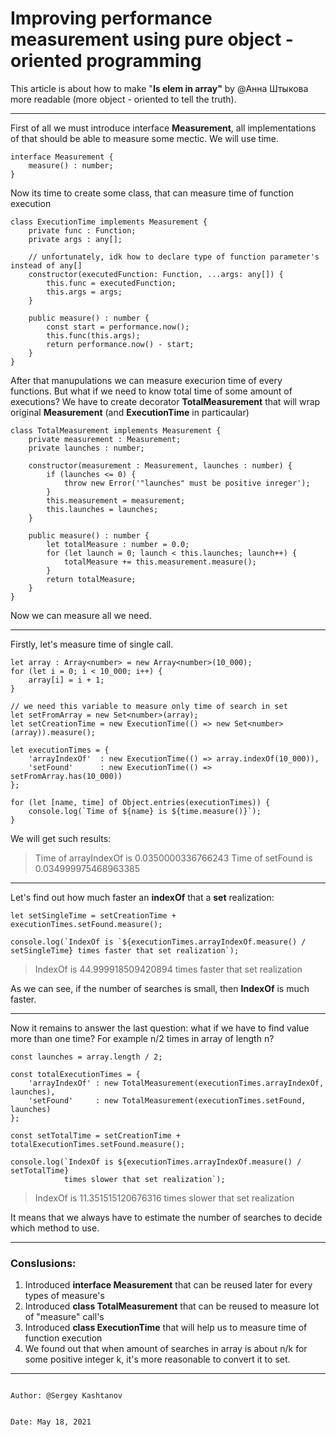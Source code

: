 # Improving performance measurement using pure object - oriented programming

This article is about how to make "**Is elem in array"** by @Анна Штыкова  more readable (more object - oriented to tell the truth).

---

First of all we must introduce interface **Measurement**, all implementations of that should be able to measure some mectic. We will use time.

```tsx
interface Measurement {
    measure() : number;
}
```

Now its time to create some class, that can measure time of function execution

```tsx
class ExecutionTime implements Measurement {
    private func : Function;
    private args : any[];

    // unfortunately, idk how to declare type of function parameter's instead of any[]
    constructor(executedFunction: Function, ...args: any[]) {
        this.func = executedFunction;
        this.args = args;
    }

    public measure() : number {
        const start = performance.now();
        this.func(this.args);
        return performance.now() - start;
    }
}
```

After that manupulations we can measure execurion time of every functions. But what if we need to know total time of some amount of executions? We have to create decorator **TotalMeasurement** that will wrap original **Measurement** (and **ExecutionTime** in particaular)

```tsx
class TotalMeasurement implements Measurement {
    private measurement : Measurement;
    private launches : number;

    constructor(measurement : Measurement, launches : number) {
        if (launches <= 0) {
            throw new Error('"launches" must be positive inreger');
        }
        this.measurement = measurement;
        this.launches = launches;
    }

    public measure() : number {
        let totalMeasure : number = 0.0;
        for (let launch = 0; launch < this.launches; launch++) {
            totalMeasure += this.measurement.measure();
        }
        return totalMeasure;
    }
}
```

Now we can measure all we need. 

---

Firstly, let's measure time of single call.

```tsx
let array : Array<number> = new Array<number>(10_000); 
for (let i = 0; i < 10_000; i++) {
    array[i] = i + 1;
}

// we need this variable to measure only time of search in set
let setFromArray = new Set<number>(array);
let setCreationTime = new ExecutionTime(() => new Set<number>(array)).measure();

let executionTimes = {
    'arrayIndexOf'  : new ExecutionTime(() => array.indexOf(10_000)),
    'setFound'      : new ExecutionTime(() => setFromArray.has(10_000)) 
};

for (let [name, time] of Object.entries(executionTimes)) {
    console.log(`Time of ${name} is ${time.measure()}`);
}
```

We will get such results:

> Time of arrayIndexOf is 0.0350000336766243
Time of setFound is 0.034999975468963385

---

Let's find out how much faster an **indexOf** that a **set** realization:

```tsx
let setSingleTime = setCreationTime + executionTimes.setFound.measure();

console.log(`IndexOf is `${executionTimes.arrayIndexOf.measure() / setSingleTime} times faster that set realization`);
```

> IndexOf is 44.999918509420894 times faster that set realization

As we can see, if the number of searches is small, then **IndexOf** is much faster.

---

Now it remains to answer the last question: what if we have to find value more than one time? For example n/2 times in array of length n?

```tsx
const launches = array.length / 2;

const totalExecutionTimes = {
    'arrayIndexOf' : new TotalMeasurement(executionTimes.arrayIndexOf, launches),
    'setFound'     : new TotalMeasurement(executionTimes.setFound, launches) 
};

const setTotalTime = setCreationTime + totalExecutionTimes.setFound.measure();

console.log(`IndexOf is ${executionTimes.arrayIndexOf.measure() / setTotalTime} 
            times slower that set realization`);
```

> IndexOf is 11.351515120676316 times slower that set realization

It means that we always have to estimate the number of searches to decide which method to use.

---

### Conslusions:

1. Introduced **interface Measurement** that can be reused later for every types of measure's
2. Introduced **class TotalMeasurement** that can be reused to measure lot of "measure" call's
3. Introduced **class ExecutionTime** that will help us to measure time of function execution
4. We found out that when amount of searches in array is about n/k for some positive integer k, it's more reasonable to convert it to set.

---

                                                                            Author: @Sergey Kashtanov 

                                                                            Date: May 18, 2021
